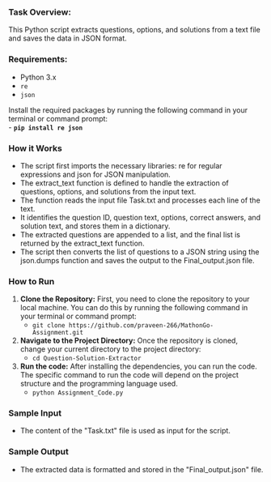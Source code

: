 ### Task Overview:
This Python script extracts questions, options, and solutions from a text file and saves the data in JSON format. 

### Requirements:

   - Python 3.x
   - `re` 
   - `json`

Install the required packages by running the following command in your terminal or command prompt:          
    - **`pip install re json`**

### How it Works
- The script first imports the necessary libraries: re for regular expressions and json for JSON manipulation.
- The extract_text function is defined to handle the extraction of questions, options, and solutions from the input text.
- The function reads the input file Task.txt and processes each line of the text.
- It identifies the question ID, question text, options, correct answers, and solution text, and stores them in a dictionary.
- The extracted questions are appended to a list, and the final list is returned by the extract_text function.
- The script then converts the list of questions to a JSON string using the json.dumps function and saves the output to the Final_output.json file.

### How to Run 
  1. **Clone the Repository:** First, you need to clone the repository to your local machine. You can do this by running the following command in your terminal or command prompt:
     - `git clone https://github.com/praveen-266/MathonGo-Assignment.git`
  2. **Navigate to the Project Directory:** Once the repository is cloned, change your current directory to the project directory:
     - `cd Question-Solution-Extractor`
  3. **Run the code:** After installing the dependencies, you can run the code. The specific command to run the code will depend on the project structure and the programming language used.
     - `python Assignment_Code.py`
 

### Sample Input
- The content of the "Task.txt" file is used as input for the script.

### Sample Output
- The extracted data is formatted and stored in the "Final_output.json" file.
